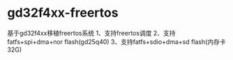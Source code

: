 # gd32f4xx-freertos
基于gd32f4xx移植freertos系统
1、支持freertos调度
2、支持fatfs+spi+dma+nor flash(gd25q40)
3、支持fatfs+sdio+dma+sd flash(内存卡32G)

